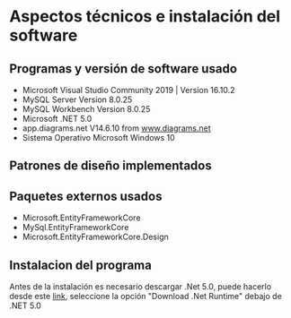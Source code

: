 # Aspectos técnicos e instalación del software
## Programas y versión de software usado

* Microsoft Visual Studio Community 2019 | Version 16.10.2
* MySQL Server Version 8.0.25
* MySQL Workbench Version 8.0.25
* Microsoft .NET 5.0
* app.diagrams.net V14.6.10 from www.diagrams.net
* Sistema Operativo Microsoft Windows 10

## Patrones de diseño implementados

## Paquetes externos usados

* Microsoft.EntityFrameworkCore
* MySql.EntityFrameworkCore
* Microsoft.EntityFrameworkCore.Design


## Instalacion del programa
Antes de la instalación es necesario descargar .Net 5.0, puede hacerlo desde este [link](https://dotnet.microsoft.com/download), seleccione la opción "Download .Net Runtime" debajo de .NET 5.0
